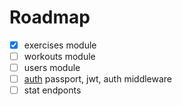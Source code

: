 # Roadmap

- [x] exercises module
- [ ] workouts module
- [ ] users module
- [ ] [auth](https://docs.nestjs.com/techniques/authentication) passport, jwt, auth middleware
- [ ] stat endponts
